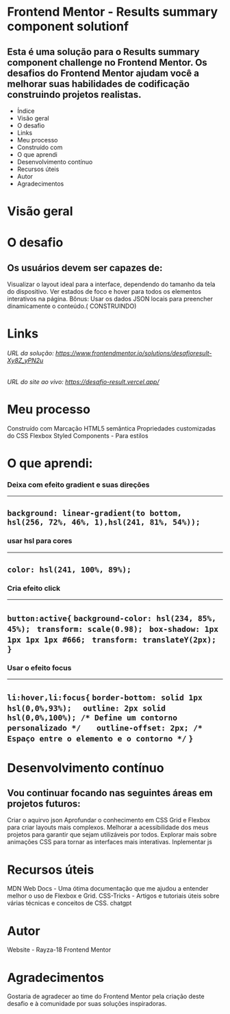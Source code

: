 
 # Frontend Mentor - Results summary component solutionf
## Esta é uma solução para o Results summary component challenge no Frontend Mentor. Os desafios do Frontend Mentor ajudam você a melhorar suas habilidades de codificação construindo projetos realistas.

* Índice
* Visão geral
* O desafio
* Links
* Meu processo
* Construído com
* O que aprendi
* Desenvolvimento contínuo
* Recursos úteis
* Autor
* Agradecimentos

# Visão geral

# O desafio

## Os usuários devem ser capazes de:

Visualizar o layout ideal para a interface, dependendo do tamanho da tela do dispositivo.
Ver estados de foco e hover para todos os elementos interativos na página.
Bônus: Usar os dados JSON locais para preencher dinamicamente o conteúdo.( CONSTRUINDO)



# Links
###### URL da solução: https://www.frontendmentor.io/solutions/desafioresult-Xy8Z_yPN2u
###### URL do site ao vivo: https://desafio-result.vercel.app/

# Meu processo
Construído com
Marcação HTML5 semântica
Propriedades customizadas do CSS
Flexbox
Styled Components - Para estilos

# O que aprendi:
### Deixa com efeito gradient e suas direções
------------------------------
```background: linear-gradient(to bottom, hsl(256, 72%, 46%, 1),hsl(241, 81%, 54%)); ```
-------------------------------------
### usar hsl para cores
-------------------------------------
```color: hsl(241, 100%, 89%);```
------------------------------------
### Cria efeito click 
-------------------------------------

```button:active{```
        ```background-color: hsl(234, 85%, 45%); ```
        ```transform: scale(0.98); ```
        ```box-shadow: 1px 1px 1px 1px #666; ```
        ```transform: translateY(2px); ```
```}```
----------------------------------------------
### Usar o efeito focus
---------------------------------------------
```li:hover,li:focus{```
  ```border-bottom: solid 1px hsl(0,0%,93%);```
```  outline: 2px solid hsl(0,0%,100%); /* Define um contorno personalizado */```
 ```   outline-offset: 2px; /* Espaço entre o elemento e o contorno */```
```}```
--------------------------------------------------------------------------

# Desenvolvimento contínuo
## Vou continuar focando nas seguintes áreas em projetos futuros:

Criar o aquirvo json 
Aprofundar o conhecimento em CSS Grid e Flexbox para criar layouts mais complexos.
Melhorar a acessibilidade dos meus projetos para garantir que sejam utilizáveis por todos.
Explorar mais sobre animações CSS para tornar as interfaces mais interativas.
Inplementar js

# Recursos úteis
MDN Web Docs - Uma ótima documentação que me ajudou a entender melhor o uso de Flexbox e Grid.
CSS-Tricks - Artigos e tutoriais úteis sobre várias técnicas e conceitos de CSS.
chatgpt

# Autor
Website - Rayza-18
Frontend Mentor 

# Agradecimentos
Gostaria de agradecer ao time do Frontend Mentor pela criação deste desafio e à comunidade por suas soluções inspiradoras. 
